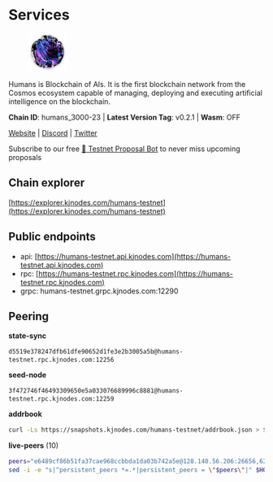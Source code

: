 # Services

<figure><img src="https://raw.githubusercontent.com/kj89/cosmos-images/main/logos/humans.png" alt=""><figcaption></figcaption></figure>

Humans is Blockchain of AIs. It is the first blockchain network  from the Cosmos ecosystem capable of managing, deploying and  executing artificial intelligence on the blockchain.

**Chain ID**: humans_3000-23 | **Latest Version Tag**: v0.2.1 | **Wasm**: OFF

[Website](https://humans.ai) | [Discord](https://discord.gg/humansdotai) | [Twitter](https://twitter.com/humansdotai)



Subscribe to our free [🤖 Testnet Proposal Bot](https://t.me/kjnodes_testnet_proposal_bot) to never miss upcoming proposals


## Chain explorer
[https://explorer.kjnodes.com/humans-testnet](https://explorer.kjnodes.com/humans-testnet)

## Public endpoints

* api: [https://humans-testnet.api.kjnodes.com](https://humans-testnet.api.kjnodes.com)
* rpc: [https://humans-testnet.rpc.kjnodes.com](https://humans-testnet.rpc.kjnodes.com)
* grpc: humans-testnet.grpc.kjnodes.com:12290

## Peering

**state-sync**

```text
d5519e378247dfb61dfe90652d1fe3e2b3005a5b@humans-testnet.rpc.kjnodes.com:12256
```

**seed-node**

```text
3f472746f46493309650e5a033076689996c8881@humans-testnet.rpc.kjnodes.com:12259
```

**addrbook**
```bash
curl -Ls https://snapshots.kjnodes.com/humans-testnet/addrbook.json > $HOME/.humansd/config/addrbook.json
```

**live-peers** (10)
```bash
peers="e6489cf86b51fa37cae968ccbbda1da03b742a5e@128.140.56.206:26656,6271d80b8fc42da3a2825cc5ef75818dd52423d1@138.201.121.185:26656,d5519e378247dfb61dfe90652d1fe3e2b3005a5b@65.109.68.190:12256,fa9eb901a01430d928e71162151992c7afb51d62@178.23.126.70:26656,733ffab95701aeebbc3021e827a7ef5f5c0dd93c@144.76.97.35:26656,ceba57f1376d4949cc0419918d110f0085b24b25@135.181.113.225:26656,bf99f84b1674f87ffe95972f332cb218d1253b9c@65.108.72.253:26656,a41f29c2d498b232c18f75364e38cee06fac198d@78.46.64.59:26656,6c2581bce457207a8d29895216a06f0f98d39599@38.146.3.209:26656,b1639fb460c9f55bb3acc3006df64ac5013f1412@91.194.30.203:26656"
sed -i -e "s|^persistent_peers *=.*|persistent_peers = \"$peers\"|" $HOME/.humansd/config/config.toml
```
